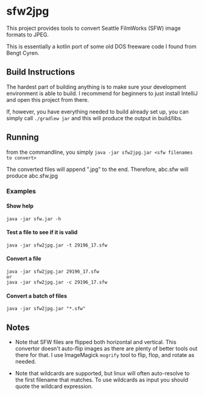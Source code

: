 # sfw2jpg
This project provides tools to convert Seattle FilmWorks (SFW) image formats to JPEG.

This is essentially a kotlin port of some old DOS freeware code I found from Bengt Cyren.

## Build Instructions
The hardest part of building anything is to make sure your development environment
is able to build.  I recommend for beginners to just install IntelliJ and open this 
project from there.

If, however, you have everything needed to build already set up, you can simply call
`./gradlew jar` and this will produce the output in build/libs.

## Running
from the commandline, you simply
`java -jar sfw2jpg.jar <sfw filenames to convert>`

The converted files will append ".jpg" to the end.  Therefore, abc.sfw will produce abc.sfw.jpg

### Examples
#### Show help
    java -jar sfw.jar -h

#### Test a file to see if it is valid
    java -jar sfw2jpg.jar -t 29196_17.sfw

#### Convert a file
    java -jar sfw2jpg.jar 29196_17.sfw
    or
    java -jar sfw2jpg.jar -c 29196_17.sfw

#### Convert a batch of files
    java -jar sfw2jpg.jar "*.sfw"

## Notes
* Note that SFW files are flipped both horizontal and vertical.  This convertor doesn't auto-flip
images as there are plenty of better tools out there for that.  I use ImageMagick `mogrify` tool 
to flip, flop, and rotate as needed.
  
* Note that wildcards are supported, but linux will often auto-resolve to the first
filename that matches.  To use wildcards as input you should quote the wildcard expression.
